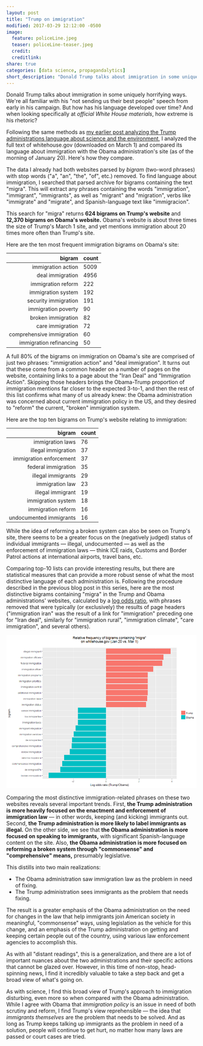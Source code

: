 ```yaml
---
layout: post
title: "Trump on immigration"
modified: 2017-03-29 12:12:00 -0500
image:
  feature: policeLine.jpeg
  teaser: policeLine-teaser.jpeg
  credit:
  creditlink:
share: true
categories: [data science, propagandalytics]
short_description: "Donald Trump talks about immigration in some uniquely horrifying ways."
---
```


Donald Trump talks about immigration in some uniquely horrifying ways. We're all familiar with his "not sending us their best people" speech from early in his campaign. But how has his language developed over time? And when looking specifically at *official White House materials*, how extreme is his rhetoric?

Following the same methods as <a href="/2017/03/trumping-science/" target="blank_">my earlier post analyzing the Trump administrations language about science and the environment</a>, I analyzed the full text of whitehouse.gov (downloaded on March 1) and compared its language about immigration with the Obama administration's site (as of the morning of January 20). Here's how they compare.

The data
I already had both websites parsed by *bigram* (two-word phrases) with stop words ("a", "an", "the", "of", etc.) removed. To find language about immigration, I searched that parsed archive for bigrams containing the text "migra". This will extract any phrases containing the words "immigration", "immigrant", "immigrants", as well as "migrant" and "migration", verbs like "immigrate" and "migrate", and Spanish-language text like "immigracion".

This search for "migra" returns **624 bigrams on Trump's website** and **12,370 bigrams on Obama's website.** Obama's website is about three times the size of Trump's March 1 site, and yet mentions immigration about 20 times more often than Trump's site.

Here are the ten most frequent immigration bigrams on Obama's site:

| bigram | count |
| --: | :-- |
| immigration action | 5009 |
| deal immigration | 4956 |
| immigration reform | 222 |
| immigration system | 192 |
| security immigration | 191 |
| immigration poverty | 90 |
| broken immigration | 82 |
| care immigration | 72 |
| comprehensive immigration | 60 |
| immigration refinancing | 50 |

A full 80% of the bigrams on immigration on Obama's site are comprised of just two phrases: "immigration action" and "deal immigration". It turns out that these come from a common header on a number of pages on the website, containing links to a page about the "Iran Deal" and "Immigration Action". Skipping those headers brings the Obama-Trump proportion of immigration mentions far closer to the expected 3-to-1, and then the rest of this list confirms what many of us already knew: the Obama administration was concerned about current immigration policy in the US, and they desired to "reform" the current, "broken" immigration system.

Here are the top ten bigrams on Trump's website relating to immigration:

| bigram | count |
| --: | :-- |
| immigration laws | 76 |
| illegal immigration | 37 |
| immigration enforcement | 37 |
| federal immigration | 35 |
| illegal immigrants | 29 |
| immigration law | 23 |
| illegal immigrant | 19 |
| immigration system | 18 |
| immigration reform | 16 |
| undocumented immigrants | 16 |

While the idea of reforming a broken system can also be seen on Trump's site, there seems to be a greater focus on the (negatively judged) status of individual immigrants ― illegal, undocumented ― as well as the enforcement of immigration laws ― think ICE raids, Customs and Border Patrol actions at international airports, travel bans, etc.

Comparing top-10 lists can provide interesting results, but there are statistical measures that can provide a more robust sense of what the most distinctive language of each administration is. Following the procedure described in the previous blog post in this series, here are the most distinctive bigrams containing "migra" in the Trump and Obama administrations' websites, calculated by a <a href="https://en.wikipedia.org/wiki/Odds_ratio" target="blank_">log odds ratio</a>, with phrases removed that were typically (or exclusively) the results of page headers ("immigration iran" was the result of a link for "immigration" preceding one for "Iran deal", similarly for "immigration rural", "immigration climate", "care immigration", and several others).

<a href="/assets/images/migra_Mar1.png" target="blank_"><img src="/assets/images/migra_Mar1.png" alt="Log odds ratio: most distinctive two-word phrases containing 'migra' in Trump and Obama administration websites" /></a>

Comparing the most distinctive immigration-related phrases on these two websites reveals several important trends. First, **the Trump administration is more heavily focused on the enactment and enforcement of immigration law** ― in other words, keeping (and kicking) immigrants out. Second, **the Trump administration is more likely to label immigrants as illegal.** On the other side, we see that **the Obama administration is more focused on speaking to immigrants,** with significant Spanish-language content on the site. Also, **the Obama administration is more focused on reforming a broken system through "commonsense" and "comprehensive" means,** presumably legislative.

This distills into two main realizations:

- The Obama administration saw immigration law as the problem in need of fixing.  
- The Trump administration sees immigrants as the problem that needs fixing.  

The result is a greater emphasis of the Obama administration on the need for changes in the law that help immigrants join American society in meaningful, "commonsense" ways, using legislation as the vehicle for this change, and an emphasis of the Trump administration on getting and keeping certain people out of the country, using various law enforcement agencies to accomplish this.

As with all "distant readings", this is a generalization, and there are a lot of important nuances about the two administrations and their specific actions that cannot be glazed over. However, in this time of non-stop, head-spinning news, I find it incredibly valuable to take a step back and get a broad view of what's going on.

As with science, I find this broad view of Trump's approach to immigration disturbing, even more so when compared with the Obama administration. While I agree with Obama that *immigration policy* is an issue in need of both scrutiny and reform, I find Trump's view reprehensible ― the idea that *immigrants themselves* are the problem that needs to be solved. And as long as Trump keeps talking up immigrants as the problem in need of a solution, people will continue to get hurt, no matter how many laws are passed or court cases are tried.
